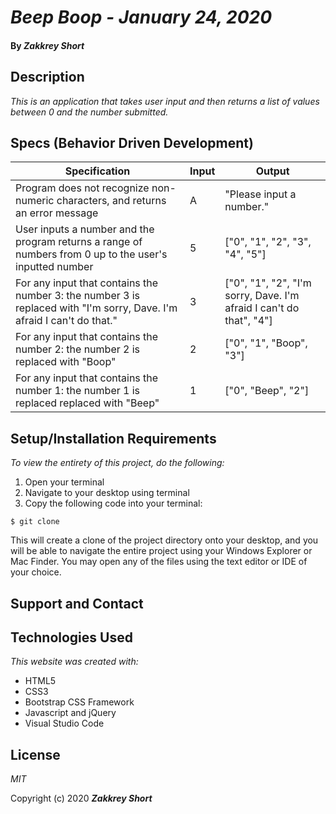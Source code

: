 # _Beep Boop - January 24, 2020_

#### By _**Zakkrey Short**_

## Description

_This is an application that takes user input and then returns a list of values between 0 and the number submitted._

## Specs (Behavior Driven Development)

| Specification                                                                                                          	| Input 	| Output                                                              	|
|------------------------------------------------------------------------------------------------------------------------	|-------	|---------------------------------------------------------------------	|
| Program does not recognize non-numeric characters, and returns an error message                                        	| A     	| "Please input a number."                                            	|
| User inputs a number and the program returns a range of numbers from 0 up to the user's inputted number                	| 5     	| ["0", "1", "2", "3", "4", "5"]                                      	|
| For any input that contains the number 3: the number 3 is replaced with "I'm sorry, Dave.  I'm afraid I can't do that." 	| 3     	| ["0", "1", "2", "I'm sorry, Dave. I'm afraid I can't do that", "4"] 	|
| For any input that contains the number 2: the number 2 is replaced with "Boop"                                         	| 2     	| ["0", "1", "Boop", "3"]                                             	|
| For any input that contains the number 1: the number 1 is replaced replaced with "Beep"                                	| 1     	| ["0", "Beep", "2"]                                                  	|



## Setup/Installation Requirements

*_To view the entirety of this project, do the following:_*

1. Open your terminal  
2. Navigate to your desktop using terminal
3. Copy the following code into your terminal:

```$ git clone ```

This will create a clone of the project directory onto your desktop, and you will be able to navigate the entire project using your Windows Explorer or Mac Finder.  You may open any of the files using the text editor or IDE of your choice.



## Support and Contact



## Technologies Used

_This website was created with:_

* HTML5  
* CSS3
* Bootstrap CSS Framework
* Javascript and jQuery
* Visual Studio Code 

## License

*MIT*

Copyright (c) 2020 **_Zakkrey Short_**
